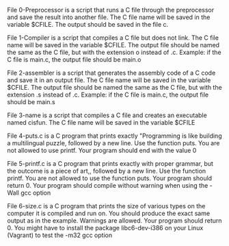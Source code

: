 File 0-Preprocessor is a script that runs a C file through the preprocessor and save the result into another file. The C file name will be saved in the variable $CFILE. The output should be saved in the file c.

File 1-Compiler is a script that compiles a C file but does not link. The C file name will be saved in the variable $CFILE. The output file should be named the same as the C file, but with the extension  o instead of .c. Example: if the C file is main.c, the output file should be main.o 

File 2-assembler is a script that generates the assembly code of a C code and save it in an output file. The C file name will be saved in the variable $CFILE. The output file should be named the same as the C file, but with the extension .s instead of .c. Example: if the C file is main.c, the output file should be main.s 

File 3-name is a script that compiles a C file and creates an executable named cisfun. The C file name will be saved in the variable $CFILE 

File 4-puts.c is a C program that prints exactly "Programming is like building a multilingual puzzle, followed by a new line. Use the function puts. You are not allowed to use printf. Your program should end with the value 0 

File 5-printf.c is a C program that prints exactly with proper grammar, but the outcome is a piece of art,, followed by a new line. Use the function printf. You are not allowed to use the function puts. Your program should return 0. Your program should compile without warning when using the -Wall gcc option

File 6-size.c is a C program that prints the size of various types on the computer it is compiled and run on. You should produce the exact same output as in the example. Warnings are allowed. Your program should return 0. You might have to install the package libc6-dev-i386 on your Linux (Vagrant) to test the -m32 gcc option 

